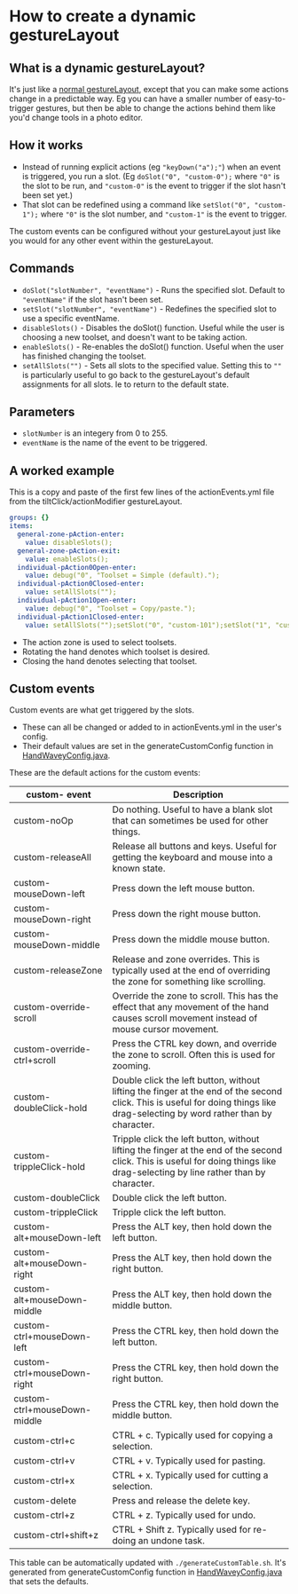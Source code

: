 # How to create a dynamic gestureLayout

## What is a dynamic gestureLayout?

It's just like a [normal gestureLayout](createAGestureLayout.md), except that you can make some actions change in a predictable way. Eg you can have a smaller number of easy-to-trigger gestures, but then be able to change the actions behind them like you'd change tools in a photo editor.

## How it works

* Instead of running explicit actions (eg `"keyDown("a");"`) when an event is triggered, you run a slot. (Eg `doSlot("0", "custom-0");` where `"0"` is the slot to be run, and `"custom-0"` is the event to trigger if the slot hasn't been set yet.)
* That slot can be redefined using a command like `setSlot("0", "custom-1");` where `"0"` is the slot number, and `"custom-1"` is the event to trigger.

The custom events can be configured without your gestureLayout just like you would for any other event within the gestureLayout.

## Commands

* `doSlot("slotNumber", "eventName")` - Runs the specified slot. Default to `"eventName"` if the slot hasn't been set.
* `setSlot("slotNumber", "eventName")` - Redefines the specified slot to use a specific eventName.
* `disableSlots()` - Disables the doSlot() function. Useful while the user is choosing a new toolset, and doesn't want to be taking action.
* `enableSlots()` - Re-enables the doSlot() function. Useful when the user has finished changing the toolset.
* `setAllSlots("")` - Sets all slots to the specified value. Setting this to `""` is particularly useful to go back to the gestureLayout's default assignments for all slots. Ie to return to the default state.

## Parameters

* `slotNumber` is an integery from 0 to 255.
* `eventName` is the name of the event to be triggered.

## A worked example

This is a copy and paste of the first few lines of the actionEvents.yml file from the tiltClick/actionModifier gestureLayout.

```yaml
groups: {}
items:
  general-zone-pAction-enter:
    value: disableSlots();
  general-zone-pAction-exit:
    value: enableSlots();
  individual-pAction0Open-enter:
    value: debug("0", "Toolset = Simple (default).");
  individual-pAction0Closed-enter:
    value: setAllSlots("");
  individual-pAction1Open-enter:
    value: debug("0", "Toolset = Copy/paste.");
  individual-pAction1Closed-enter:
    value: setAllSlots("");setSlot("0", "custom-101");setSlot("1", "custom-12");setSlot("3", "custom-11");
```

* The action zone is used to select toolsets.
* Rotating the hand denotes which toolset is desired.
* Closing the hand denotes selecting that toolset.

## Custom events

Custom events are what get triggered by the slots.

* These can all be changed or added to in actionEvents.yml in the user's config.
* Their default values are set in the generateCustomConfig function in [HandWaveyConfig.java](https://github.com/ksandom/handWavey/blob/main/src/main/java/handWavey/HandWaveyConfig.java).

These are the default actions for the custom events:

<!-- BEGIN custom- table. -->
| custom- event | Description |
| --- | --- |
| custom-noOp | Do nothing. Useful to have a blank slot that can sometimes be used for other things. |
| custom-releaseAll | Release all buttons and keys. Useful for getting the keyboard and mouse into a known state. |
| custom-mouseDown-left | Press down the left mouse button. |
| custom-mouseDown-right | Press down the right mouse button. |
| custom-mouseDown-middle | Press down the middle mouse button. |
| custom-releaseZone | Release and zone overrides. This is typically used at the end of overriding the zone for something like scrolling. |
| custom-override-scroll | Override the zone to scroll. This has the effect that any movement of the hand causes scroll movement instead of mouse cursor movement. |
| custom-override-ctrl+scroll | Press the CTRL key down, and override the zone to scroll. Often this is used for zooming. |
| custom-doubleClick-hold | Double click the left button, without lifting the finger at the end of the second click. This is useful for doing things like drag-selecting by word rather than by character. |
| custom-trippleClick-hold | Tripple click the left button, without lifting the finger at the end of the second click. This is useful for doing things like drag-selecting by line rather than by character. |
| custom-doubleClick | Double click the left button. |
| custom-trippleClick | Tripple click the left button. |
| custom-alt+mouseDown-left | Press the ALT key, then hold down the left button. |
| custom-alt+mouseDown-right | Press the ALT key, then hold down the right button. |
| custom-alt+mouseDown-middle | Press the ALT key, then hold down the middle button. |
| custom-ctrl+mouseDown-left | Press the CTRL key, then hold down the left button. |
| custom-ctrl+mouseDown-right | Press the CTRL key, then hold down the right button. |
| custom-ctrl+mouseDown-middle | Press the CTRL key, then hold down the middle button. |
| custom-ctrl+c | CTRL + c. Typically used for copying a selection. |
| custom-ctrl+v | CTRL + v. Typically used for pasting. |
| custom-ctrl+x | CTRL + x. Typically used for cutting a selection. |
| custom-delete | Press and release the delete key. |
| custom-ctrl+z | CTRL + z. Typically used for undo. |
| custom-ctrl+shift+z | CTRL + Shift z. Typically used for re-doing an undone task. |
<!-- END custom- table. -->

This table can be automatically updated with `./generateCustomTable.sh`. It's generated from  generateCustomConfig function in [HandWaveyConfig.java](https://github.com/ksandom/handWavey/blob/main/src/main/java/handWavey/HandWaveyConfig.java#L576) that sets the defaults.

